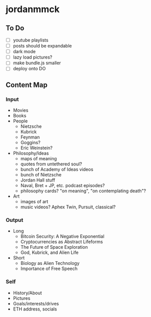 # jordanmmck

## To Do

- [ ] youtube playlists
- [ ] posts should be expandable
- [ ] dark mode
- [ ] lazy load pictures?
- [ ] make bundle.js smaller
- [ ] deploy onto DO

## Content Map

### Input

- Movies
- Books
- People
  - Nietzsche
  - Kubrick
  - Feynman
  - Goggins?
  - Eric Weinstein?
- Philosophy/Ideas
  - maps of meaning
  - quotes from untethered soul?
  - bunch of Academy of Ideas videos
  - bunch of Nietzsche
  - Jordan Hall stuff
  - Naval, Bret + JP, etc. podcast episodes?
  - philosophy cards? "on meaning", "on contemplating death"?
- Art
  - images of art
  - music videos? Aphex Twin, Pursuit, classical?

### Output

- Long
  - Bitcoin Security: A Negative Exponential
  - Cryptocurrencies as Abstract Lifeforms
  - The Future of Space Exploration
  - God, Kubrick, and Alien Life
- Short
  - Biology as Alien Technology
  - Importance of Free Speech

### Self

- History/About
- Pictures
- Goals/interests/drives
- ETH address, socials
